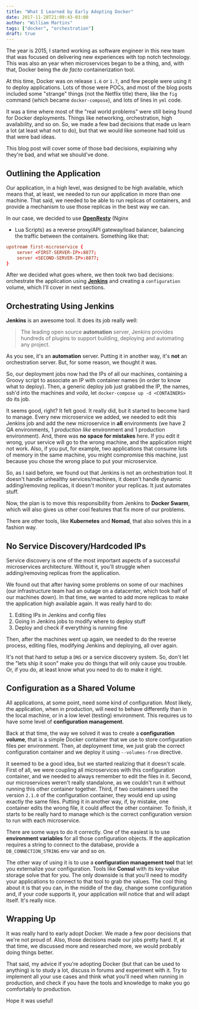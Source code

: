```yaml
---
title: "What I Learned by Early Adopting Docker"
date: 2017-11-28T21:09:43-03:00
author: "William Martins"
tags: ["docker", "orchestration"]
draft: true
---
```


The year is 2015, I started working as software engineer in this new team that
was focused on delivering new experiences with top notch technology. This was
also an year when microservices began to be a thing, and, with that, Docker
being the *de facto* containerization tool.

At this time, Docker was on release `1.6` or `1.7`, and few people were using it
to deploy applications. Lots of those were POCs, and most of the blog posts
included some "strange" things (not the Netflix title) there, like the `fig`
command (which became `docker-compose`), and lots of lines in `yml` code.

It was a time where most of the "real world problems" were still being found for
Docker deployments. Things like networking, orchestration, high availability,
and so on. So, we made a few bad decisions that made us learn a lot (at least
what not to do), but that we would like someone had told us that were bad ideas.

This blog post will cover some of those bad decisions, explaining why they're
bad, and what we should've done.

## Outlining the Application

Our application, in a high level, was designed to be high available, which means
that, at least, we needed to run our application in more than one machine. That
said, we needed to be able to run replicas of containers, and provide a
mechanism to use those replicas in the best way we can.

In our case, we decided to use [**OpenResty**](https://openresty.org/en/) (Nginx
+ Lua Scripts) as a reverse proxy/API gateway/load balancer, balancing the
traffic between the containers. Something like that:

```conf
upstream first-microservice {
    server <FIRST-SERVER-IP>:8877;
    server <SECOND-SERVER-IP>:8877;
}
```

After we decided what goes where, we then took two bad decisions: orchestrate
the application using [**Jenkins**](https://jenkins.io/) and creating a
`configuration` volume, which I'll cover in next sections.

## Orchestrating Using Jenkins

**Jenkins** is an awesome tool. It does its job really well:

> The leading open source **automation** server, Jenkins provides hundreds of
> plugins to support building, deploying and automating any project.

As you see, it's an **automation** server. Putting it in another way, it's
**not** an orchestration server. But, for some reason, we thought it was.

So, our deployment jobs now had the IPs of all our machines, containing a Groovy
script to associate an IP with container names (in order to know what to
deploy). Then, a generic deploy job just grabbed the IP, the names, ssh'd into
the machines and *voila*, let `docker-compose up -d <CONTAINERS>` do its job.

It seems good, right? It felt good. It really did, but it started to become hard
to manage. Every new microservice we added, we needed to edit this Jenkins job
and add the new microservice in **all** environments (we have 2 QA environments,
1 *production like* environment and 1 production environment). And, there was **no
space for mistakes** here. If you edit it wrong, your service will go to the
wrong machine, and the application might not work. Also, if you put, for
example, two applications that consume lots of memory in the same machine, you
might compromise this machine, just because you chose the wrong place to put
your microservice.

So, as I said before, we found out that Jenkins is not an orchestration tool.
It doesn't handle unhealthy services/machines, it doesn't handle dynamic
adding/removing replicas, it doesn't monitor your replicas. It just automates
stuff.

Now, the plan is to move this responsibility from Jenkins to **Docker Swarm**,
which will also gives us other cool features that fix more of our problems.

There are other tools, like **Kubernetes** and **Nomad**, that also solves this
in a fashion way.

## No Service Discovery/Hardcoded IPs

Service discovery is one of the most important aspects of a successful
microservices architecture. Without it, you'll struggle when adding/removing
replicas from the application.

We found out that after having some problems on some of our machines (our
infrastructure team had an outage on a datacenter, which took half of our
machines down). In that time, we wanted to add more replicas to make the
application high available again. It was really hard to do:

1. Editing IPs in Jenkins and config files
2. Going in Jenkins jobs to modify where to deploy stuff
3. Deploy and check if everything is running fine

Then, after the machines went up again, we needed to do the reverse process,
editing files, modifying Jenkins and deploying, all over again.

It's not that hard to setup a `DNS` or a service discovery system. So, don't let
the "lets ship it soon" make you do things that will only cause you trouble. Or,
if you do, at least know what you need to do to make it right.

## Configuration as a Shared Volume

All applications, at some point, need some kind of configuration. Most likely,
the application, when in production, will need to behave differently than in the
local machine, or in a low level (testing) environment. This requires us to have
some level of **configuration management**.

Back at that time, the way we solved it was to create a **configuration
volume**, that is a simple Docker container that we use to store configuration
files per environment. Then, at deployment time, we just grab the correct
configuration container and we deploy it using `--volumes-from` directive.

It seemed to be a good idea, but we started realizing that it doesn't scale.
First of all, we were coupling all microservices with this configuration
container, and we needed to always remember to edit the files in it. Second, our
microservices weren't really standalone, as we couldn't run it without running
this other container together. Third, if two containers used the version
`2.1.0` of the configuration container, they would end up using exactly the same
files. Putting it in another way, if, by mistake, one container edits the wrong
file, it could affect the other container. To finish, it starts to be really
hard to manage which is the correct configuration version to run with each
microservice.

There are some ways to do it correctly. One of the easiest is to use
**environment variables** for all those configuration objects. If the
application requires a string to connect to the database, provide a
`DB_CONNECTION_STRING` env var and so on.

The other way of using it is to use a **configuration management tool** that let
you externalize your configuration. Tools like **Consul** with its key-value
storage solve that for you. The only downside is that you'll need to modify your
applications to connect to that tool to grab the values. The cool thing about
it is that you can, in the middle of the day, change some configuration and,
if your code supports it, your application will notice that and will adapt
itself. It's really nice.

## Wrapping Up

It was really hard to early adopt Docker. We made a few poor decisions that
we're not proud of. Also, those decisions made our jobs pretty hard. If, at that
time, we discussed more and researched more, we would probably doing things
better.

That said, my advice if you're adopting Docker (but that can be used to
anything) is to study a lot, discuss in forums and experiment with it. Try to
implement all your use cases and think what you'll need when running in
production, and check if you have the tools and knowledge to make you go
comfortably to production.

Hope it was useful!

